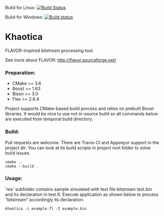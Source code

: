 Build for Linux: [![Build Status](https://travis-ci.org/sergeyrachev/khaotica.svg?branch=master)](https://travis-ci.org/sergeyrachev/khaotica)

Build for Windows: [![Build status](https://ci.appveyor.com/api/projects/status/2mgxm4i8c29v1ilw?svg=true)](https://ci.appveyor.com/project/sergeyrachev/khaotica)

# Khaotica

FLAVOR-inspired bitstream processing tool.

See more about FLAVOR:
http://flavor.sourceforge.net/

### Preparation:

* CMake >= 3.6
* Boost >= 1.63
* Bison >= 3.0
* Flex >= 2.6.4

Project supports CMake-based build process and relies on prebuilt Boost libraries. It would be nice to use not in-source build so all commands below are executed from temporal build directory.

### Build:

Pull requests are welcome. There are Travis-CI and Appveyor support in the project dir. You can look at its build scripts in project root folder to solve build issues.
    
    cmake ..
    cmake --build .
      
### Usage:

'res' subfolder contains sample simulated with text file bitstream test.bin and its declaration in test.fl. Execute application as shown below to process "bitstream" accordingly its declaration.
 
    khaotica -i example.fl -I example.bin
   

   
 
